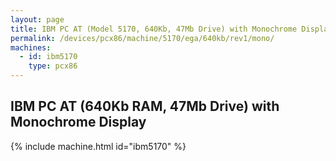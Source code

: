 ```yaml
---
layout: page
title: IBM PC AT (Model 5170, 640Kb, 47Mb Drive) with Monochrome Display
permalink: /devices/pcx86/machine/5170/ega/640kb/rev1/mono/
machines:
  - id: ibm5170
    type: pcx86
---
```


IBM PC AT (640Kb RAM, 47Mb Drive) with Monochrome Display 
---------------------------------------------------------

{% include machine.html id="ibm5170" %}
